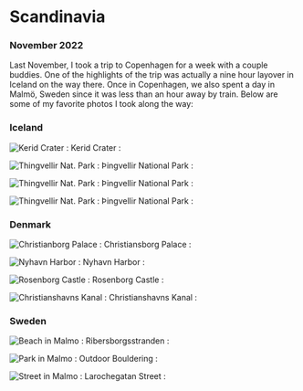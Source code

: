# Scandinavia
### November 2022

Last November, I took a trip to Copenhagen for a week with a couple buddies. One of the highlights of the trip was actually a nine hour layover in Iceland on the way there. Once in Copenhagen, we also spent a day in Malmö, Sweden since it was less than an hour away by train. Below are some of my favorite photos I took along the way:

### Iceland

![Kerid Crater](docs/assets/images/Kerid_Crater.jpg)
: Kerid Crater :

![Thingvellir Nat. Park](docs/assets/images/thingvellir_3.jpg)
: Þingvellir National Park :

![Thingvellir Nat. Park](docs/assets/images/thingvellir_4.jpg)
: Þingvellir National Park :

![Thingvellir Nat. Park](docs/assets/images/thingvellir_6.jpg)
: Þingvellir National Park :

### Denmark

![Christianborg Palace](docs/assets/images/Christianborg_Palace_1.jpg)
: Christiansborg Palace :

![Nyhavn Harbor](docs/assets/images/Nyhavn_1.jpg)
: Nyhavn Harbor :

![Rosenborg Castle](docs/assets/images/Rosenborg_Slot.jpg)
: Rosenborg Castle :

![Christianshavns Kanal](docs/assets/images/IMG_20221109_130741.jpg)
: Christianshavns Kanal :

### Sweden

![Beach in Malmo](docs/assets/images/malmo_beach.jpg)
: Ribersborgsstranden :

![Park in Malmo](docs/assets/images/malmo_park_bouldering.jpg)
: Outdoor Bouldering :

![Street in Malmo](docs/assets/images/malmo_street.jpg)
: Larochegatan Street :
